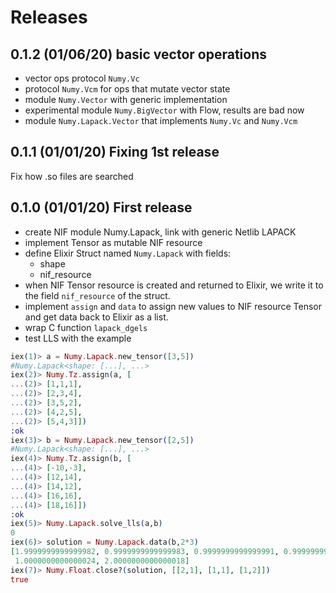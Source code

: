 # Releases

## 0.1.2 (01/06/20) basic vector operations

- vector ops protocol `Numy.Vc`
- protocol `Numy.Vcm` for ops that mutate vector state
- module `Numy.Vector` with generic implementation
- experimental module `Numy.BigVector` with Flow, results are bad now
- module `Numy.Lapack.Vector` that implements `Numy.Vc` and `Numy.Vcm`

## 0.1.1 (01/01/20) Fixing 1st release

Fix how .so files are searched

## 0.1.0 (01/01/20) First release

- create NIF module Numy.Lapack, link with generic Netlib LAPACK
- implement Tensor as mutable NIF resource
- define Elixir Struct named `Numy.Lapack` with fields:
  * shape
  * nif_resource
- when NIF Tensor resource is created and returned to Elixir,
  we write it to the field `nif_resource` of the struct.
- implement `assign` and `data` to assign new values to NIF resource
  Tensor and get data back to Elixir as a list.
- wrap C function `lapack_dgels`
- test LLS with the example

```elixir
iex(1)> a = Numy.Lapack.new_tensor([3,5])
#Numy.Lapack<shape: [...], ...>
iex(2)> Numy.Tz.assign(a, [
...(2)> [1,1,1],
...(2)> [2,3,4],
...(2)> [3,5,2],
...(2)> [4,2,5],
...(2)> [5,4,3]])
:ok
iex(3)> b = Numy.Lapack.new_tensor([2,5])
#Numy.Lapack<shape: [...], ...>
iex(4)> Numy.Tz.assign(b, [
...(4)> [-10,-3],
...(4)> [12,14],
...(4)> [14,12],
...(4)> [16,16],
...(4)> [18,16]])
:ok
iex(5)> Numy.Lapack.solve_lls(a,b)
0
iex(6)> solution = Numy.Lapack.data(b,2*3)
[1.9999999999999982, 0.9999999999999983, 0.9999999999999991, 0.9999999999999997,
 1.0000000000000024, 2.0000000000000018]
iex(7)> Numy.Float.close?(solution, [[2,1], [1,1], [1,2]])
true
```